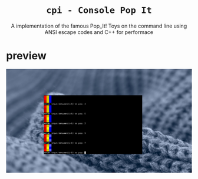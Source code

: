 <h1 align="center"><code>cpi - Console Pop It</code></h1>
<p align="center">A implementation of the famous Pop_It! Toys on the command line using ANSI escape codes and C++ for performace</p>

# preview

![master](2023-06-09-235610_1366x768_scrot.png)
